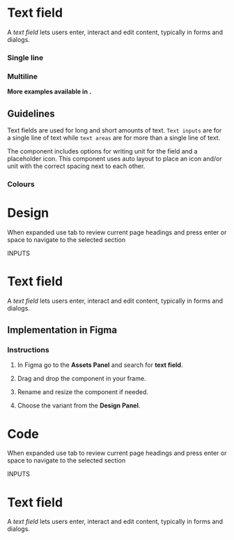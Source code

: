 # Text field

A _text field_ lets users enter, interact and edit content, typically in forms and dialogs.

### Single line

### Multiline

**More examples available in** **.**

## Guidelines

Text fields are used for long and short amounts of text. `Text inputs` are for a single line of text while `text areas` are for more than a single line of text.

The component includes options for writing unit for the field and a placeholder icon. This component uses auto layout to place an icon and/or unit with the correct spacing next to each other.

### Colours



# Design

When expanded use tab to review current page headings and press enter or space to navigate to the selected section

INPUTS

# Text field

A _text field_ lets users enter, interact and edit content, typically in forms and dialogs.

## Implementation in Figma

### Instructions

1.  In Figma go to the **Assets Panel** and search for **text field**.
    
2.  Drag and drop the component in your frame.
    
3.  Rename and resize the component if needed.
    
4.  Choose the variant from the **Design Panel**.



# Code

When expanded use tab to review current page headings and press enter or space to navigate to the selected section

INPUTS

# Text field

A _text field_ lets users enter, interact and edit content, typically in forms and dialogs.